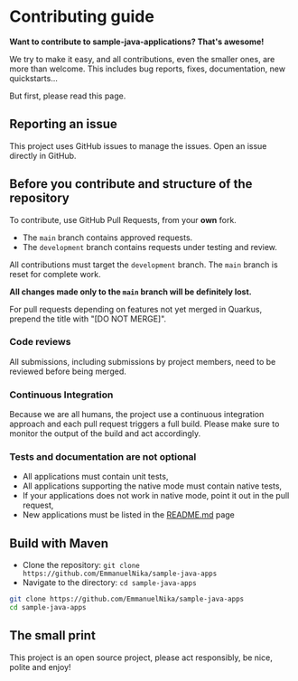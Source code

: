 # Contributing guide

**Want to contribute to sample-java-applications? That's awesome!**

We try to make it easy, and all contributions, even the smaller ones, are more than welcome.
This includes bug reports, fixes, documentation, new quickstarts...

But first, please read this page.

## Reporting an issue

This project uses GitHub issues to manage the issues. Open an issue directly in GitHub.

## Before you contribute and structure of the repository

To contribute, use GitHub Pull Requests, from your **own** fork.

* The `main` branch contains approved requests.
* The `development` branch contains requests under testing and review.

All contributions must target the `development` branch. The `main` branch is reset for complete work.

**All changes made only to the `main` branch will be definitely lost.**

For pull requests depending on features not yet merged in Quarkus, prepend the title with "[DO NOT MERGE]".

### Code reviews

All submissions, including submissions by project members, need to be reviewed before being merged.

### Continuous Integration

Because we are all humans, the project use a continuous integration approach and each pull request triggers a full
build.
Please make sure to monitor the output of the build and act accordingly.

### Tests and documentation are not optional

* All applications must contain unit tests,
* All applications supporting the native mode must contain native tests,
* If your applications does not work in native mode, point it out in the pull request,
* New applications must be listed in the [README.md](./README.md) page

## Build with Maven

* Clone the repository: `git clone https://github.com/EmmanuelNika/sample-java-apps`
* Navigate to the directory: `cd sample-java-apps`

```bash
git clone https://github.com/EmmanuelNika/sample-java-apps
cd sample-java-apps
```

## The small print

This project is an open source project, please act responsibly, be nice, polite and enjoy!
